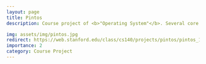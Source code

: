 ```yaml
---
layout: page
title: Pintos
description: Course project of <b>"Operating System"</b>. Several core functions of a simple operating system framework, called <b>"Pintos"</b>, were strengthened, including kernel threads, loading and running user programs, and a file system. <br><b>Pintos</b> is also the course project of <b>Stanford CS 140</b>. For more detail of what <b>Pintos</b> is, click the card and you will be redirected to <b>Pintos Introduction</b>.

img: assets/img/pintos.jpg
redirect: https://web.stanford.edu/class/cs140/projects/pintos/pintos_1.html
importance: 2
category: Course Project
---
```

